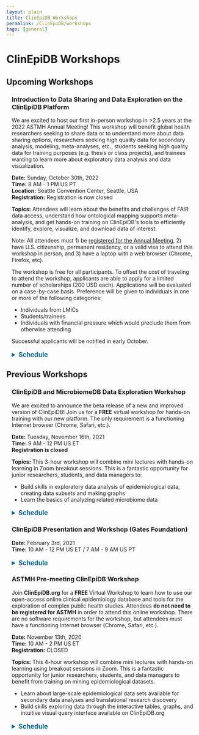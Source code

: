 ```yaml
---
layout: plain
title: ClinEpiDB Workshops
permalink: /ClinEpiDB/workshops
tags: [general]
---
```

<style> 
div.contents {
    margin: 1em;
} 
div.workshop {
    margin: 1em 1em;
}
details summary, details ul {
  margin-top: 1em;
}
details summary {
  font-size: 120%;
  color: #069;
}
details p, details table {
  margin-left: 2em;
}
details table {
  margin-right: 12em;
}
table {
  margin-top: 1em;
  border-collapse: collapse;
}
/*
table, th, td {
  border: 1px solid black;
  padding: 0.5em;
}
*/
tr.break td {
  background-color: #DCDCDC;
}

table#hor-minimalist-a {
  text-align: left;
}
table#hor-minimalist-a th {
  font-size: 110%;
  font-weight: 400;
  color: #000;
  border-bottom: 2px solid #000;
  padding: 0.5em;
  text-align: left;
}
table#hor-minimalist-a tr {
  border-bottom: 1px solid #ddd;
}
table#hor-minimalist-a tr:hover td {
  color: #000; 
}
table#hor-minimalist-a tr.other td {
  background-color: #fafafa;
}
table#hor-minimalist-a tbody {
  display: table-row-group;
  vertical-align: middle;
  border-color: inherit;
}
table#hor-minimalist-a td {
  color: #00; 
  padding: 0.5em 0.5em 0.5em;
  vertical-align: middle;
}
table#hor-minimalist-a tfoot {
  font-size: 90%;
}
table#hor-minimalist-a tfoot tr {
  border:0;
}
</style>

<h1>ClinEpiDB Workshops</h1>

<div class="static-content">

<h2>Upcoming Workshops</h2>

<div class="anchor"><a name="astmh2022"></a></div>
<div class="workshop">
    <h3>Introduction to Data Sharing and Data Exploration on the ClinEpiDB Platform</h3>
    <p>We are excited to host our first in-person workshop in >2.5 years at the 2022 ASTMH Annual Meeting! This workshop will benefit global health researchers seeking to share data or to understand more about data sharing options, researchers seeking high quality data for secondary analysis, modeling, meta-analyses, etc., students seeking high quality data for training purposes (e.g. thesis or class projects), and trainees wanting to learn more about exploratory data analysis and data visualization.
    </p>
    <p>
      <b>Date:</b> Sunday, October 30th, 2022 <br>
      <b>Time:</b> 8 AM - 1 PM US PT <br>
      <b>Location:</b> Seattle Convention Center, Seattle, USA<br>
      <b>Registration:</b> Registration is now closed
    </p>
    <p>
      <b>Topics:</b> Attendees will learn about the benefits and challenges of FAIR data access, understand how ontological mapping supports meta-analysis, and get hands-on training on ClinEpiDB's tools to efficiently identify, explore, visualize, and download data of interest.
    </p>
    <p>Note: All attendees must 1) be <a target="_blank" href="https://www.astmh.org/annual-meeting/registration">registered for the Annual Meeting</a>, 2) have U.S. citizenship, permanent residency, or a valid visa to attend this workshop in person, and 3) have a laptop with a web browser (Chrome, Firefox, etc). 
    </p>
    <p>The workshop is free for all participants. To offset the cost of traveling to attend the workshop, applicants are able to apply for a limited number of scholarships (200 USD each). Applications will be evaluated on a case-by-case basis. Preference will be given to individuals in one or more of the following categories:
      <ul>
        <li>Individuals from LMICs</li>
        <li>Students/trainees</li>
        <li>Individuals with financial pressure which would preclude them from otherwise attending</li>
      </ul>
    </p>
    <p>Successful applicants will be notified in early October.
    </p>

  <details>
  <summary><b>Schedule</b></summary>
  <table id="hor-minimalist-a">
  
<thead>
<tr>
<th style="text-align:left">Time</th>
<th style="text-align:left">Activity</th>
</tr>
</thead>

<tbody>
<tr>
<td> 7:30 AM PT
<br> <i>30 min</i>
</td>
<td><b>Breakfast</b> (provided)</td>
</tr>

<tr>
<td> 8:00 AM PT
<br> <i>20 min</i>
</td>
<td><b>Welcome and Introduction</b>
<ul>
  <li>Instructor introductions</li>
  <li>ClinEpiDB and FAIR data introduction</li>
  <li>Workshop objectives and agenda</li>
</ul>
</td>
</tr>

<tr>
<td> 8:20 AM PT
<br> <i>20 min</i>
</td>
<td><b>Brainstorming Exercise</b> - Opportunities & challenges of sharing and reuse of epidemiological datasets (FAIR data)
</td>
</tr>

<tr>
<td> 8:40 AM PT
<br> <i>60 min</i>
</td>
<td><b>Navigating ClinEpiDB</b> - searching for variables and datasets; overview of analysis workspace and features; use of ontologies in harmonizing data
<ul>
  <li>Lecture (20 min)</li>
  <li>Hands-on exercise - Enteric disease (30 min)</li>
  <li>Discussion (10 min)</li>
</ul>
</td>
</tr>

<tr>
<td> 9:40 AM PT
<br> <i>20 min</i>
</td>
<td><b>Uploading Data</b> - uploading simple datasets to ClinEpiDB
<ul>
  <li>Lecture (10 min)</li>
  <li>Hands-on exercise - Upload <a target="_blank" href="{{'/documents/clinEpi/clinEpi_workshops/202210_ASTMH/malaria_example.csv' | absolute_url}}" target="_blank">toy dataset</a> (10 min)</li>
</ul>
</td>
</tr>

<tr>
<td> 10:00 AM PT
<br> <i>20 min</i>
</td>
<td><b>Break</b> (tea and coffee provided)
</td>
</tr>

<tr>
<td> 10:20 AM PT
<br> <i>80 min</i>
</td>
<td><b>Exploratory Data Analysis</b> - formulating a hypothesis; exploring, subsetting, and plotting data; adding notes; sharing an analysis
<ul>
  <li>Lecture (20 min)</li>
  <li>Hands-on exercise - Malaria (30 min)</li>
  <li>Lecture (5 min)</li>
  <li>Hands-on exercise - Schistosomiasis or self-guided (15 min)</li>
  <li>Discussion (10 min)</li>
</ul>
</td>
</tr>

<tr>
<td> 11:40 AM PT
<br> <i>20 min</i>
</td>
<td><b>Downloading Data</b> - submitting data access requests; downloading complete datasets or generating a subset of data to download
<ul>
  <li>Lecture (10 min)</li>
  <li>Hands-on exercise (10 min)</li>
</ul>
</td>
</tr>

<tr>
<td> 12:00 PM PT
<br> <i>20 min</i>
</td>
<td><b>Uploading Data</b> (part 2) - using ClinEpiDB tools to examine your data
<ul>
  <li>Hands-on exercise (20 min)</li>
</ul>
</td>
</tr>

<tr>
<td> 12:20 PM PT
<br> <i>40 min</i>
</td>
<td><b>Wrap-up</b> - Share takeaways from the workshop; Q&A
</td>
</tr>

</tbody>
</table>
</details>
</div> 

<h2>Previous Workshops</h2>

<div class="anchor"><a name="astmh2021"></a></div>
<div class="workshop">
    <h3>ClinEpiDB and MicrobiomeDB Data Exploration Workshop</h3>
    <p>We are excited to announce the beta release of a new and improved version of ClinEpiDB! Join us for a <b>FREE</b> virtual workshop for hands-on training with our new platform. The only requirement is a functioning Internet browser (Chrome, Safari, etc.).
    </p>
    <p>
      <b>Date:</b> Tuesday, November 16th, 2021 <br>
      <b>Time:</b> 9 AM - 12 PM US ET <br>
      <b>Registration is closed</b> 
    </p>
    <p>
      <b>Topics:</b> This 3-hour workshop will combine mini lectures with hands-on learning in Zoom breakout sessions. This is a fantastic opportunity for junior researchers, students, and data managers to:
      <ul>
        <li>Build skills in exploratory data analysis of epidemiological data, creating data subsets and making graphs</li>
        <li>Learn the basics of analyzing related microbiome data</li>
      </ul>
    </p>

  <details>
  <summary><b>Schedule</b></summary>
  <table id="hor-minimalist-a">
  
<thead>
<tr>
<th style="text-align:left">Time</th>
<th style="text-align:left">Activity</th>
<th style="text-align:left">Presenter</th>
<th style="text-align:left">Recording</th>
</tr>
</thead>

<tbody>
<tr>
<td> 9:00 AM EST
<br> <i>10 min</i>
</td>
<td><b>Introduction</b>
<ul>
  <li><a target="_blank" href="{{'/documents/clinEpi/clinEpi_workshops/20211116_preASTMH/Introduction_ClinEpiDB_MicrobiomeDB_workshop.pdf' | absolute_url}}" target="_blank">Introduction to ClinEpiDB and MicrobiomeDB </a></li>
  <li> Overview of workshop </li>
</ul>
</td>
<td>Nupur Kittur</td>
<td></td>
</tr>

<tr>
<td> 9:10 AM EST
<br> <i>15 min</i>
</td>
<td><b>Demonstration: Navigating the ClinEpiDB beta platform</b>
<br>GEMS1 (enteric disease case control study)
<ul>
  <li> Study summaries table </li>
  <li> Study cards</li>
  <li>Exploratory data analysis workspace </li>
</ul>
</td>
<td>Nupur Kittur</td>
<td><iframe width="180" height="115" src="https://www.youtube.com/embed/WzYaf4sYrO8" frameborder="0" allow="accelerometer; autoplay; clipboard-write; encrypted-media; gyroscope; picture-in-picture" allowfullscreen></iframe></td>
</tr>

<tr>
<td> 9:25 AM EST
<br> <i>20 min</i>
</td>
<td><b>Hands-on Breakout Session 1</b>
<br>
<a target="_blank" href="{{'/documents/clinEpi/clinEpi_workshops/20211116_preASTMH/Exercise_Navigating_structured.pdf' | absolute_url}}" target="_blank">Structured exercise on navigating the ClinEpiDB beta platform </a>
<br>
<a target="_blank" href="{{'/documents/clinEpi/clinEpi_workshops/20211116_preASTMH/Exercise_Navigating_structured_KEY.pdf' | absolute_url}}" target="_blank">Answer Key</a>
</td>
<td></td>
</tr>

<tr>
<td> 9:45 AM EST
<br> <i>5 min</i>
</td>
<td><b>Break</b>
</td>
<td></td>
</tr>

<tr>
<td> 9:50 AM EST
<br> <i>45 min</i>
</td>
<td><b>Presentation and Demo: MicrobiomeDB</b>
<ul>
  <li>Introduction to microbiomeDB</li>
  <li>Exploring microbiome data from GEMS1 in MicrobiomeDB</li>
  <li>Meta-analysis with GEMS1 and other enteric disease studies</li>
  <li>Taxon-based queries in GEMS1</li>
</ul>
</td>
<td>Dan Beiting</td>
<td><iframe width="180" height="115" src="https://www.youtube.com/embed/7UFIPuyb0PU" frameborder="0" allow="accelerometer; autoplay; clipboard-write; encrypted-media; gyroscope; picture-in-picture" allowfullscreen></iframe></td>
</tr>

<tr>
<td> 10:35 AM EST
<br> <i>10 min</i>
</td>
<td><b>Break</b>
</td>
<td></td>
</tr>

<tr>
<td> 10:45 AM EST
<br> <i>15 min</i>
</td>
<td><b>Demonstration: Exploratory data analysis on the ClinEpiDB beta platform</b>
<br>GEMS1 (enteric disease case control study)
<ul>
  <li> Formulating a hypothesis or question of interest </li>
  <li> Filtering to subset data </li>
  <li> Making plots </li>
</ul>
</td>
<td>Nupur Kittur</td>
<td><iframe width="180" height="115" src="https://www.youtube.com/embed/jrMN2N0_xIA" frameborder="0" allow="accelerometer; autoplay; clipboard-write; encrypted-media; gyroscope; picture-in-picture" allowfullscreen></iframe></td>
</tr>

<tr>
<td> 11:00 AM EST
<br> <i>30 min</i>
</td>
<td><b>Hands-on Breakout Session 2: Exercise on exploratory data analysis</b>
<br>Choice of:
<ul>
  <li> <a target="_blank" href="{{'/documents/clinEpi/clinEpi_workshops/20211116_preASTMH/Exercise_Analysis_structured_updated.pdf
' | absolute_url}}" target="_blank">Structured exercise</a>  </li>
  <li><a target="_blank" href="{{'/documents/clinEpi/clinEpi_workshops/20211116_preASTMH/Exercise_Analysis_self-guided.pdf' | absolute_url}}" target="_blank">Self-guided exercise</a>  </li>
</ul>
</td>
<td></td>
</tr>

<tr>
<td> 11:30 AM EST
<br> <i>30 min</i>
</td>
<td><b>Wrap-up</b>
<ul>
  <li> Downloading data  </li>
  <li> Frequently asked questions</li>
  <li> Q&A </li>
</ul>
</td>
<td>Sheena Tomko</td>
<td><iframe width="180" height="115" src="https://www.youtube.com/embed/7qfjh0-e8x0" frameborder="0" allow="accelerometer; autoplay; clipboard-write; encrypted-media; gyroscope; picture-in-picture" allowfullscreen></iframe></td>
</tr>

</tbody>
</table>
</details>
</div> 

<div class="anchor"><a name="#gatesworkshop2021"></a></div>
<div class="workshop">
    <h3>ClinEpiDB Presentation and Workshop (Gates Foundation)</h3>
    <p>
      <b>Date:</b> February 3rd, 2021 <br>
      <b>Time:</b> 10 AM - 12 PM US ET / 7 AM - 9 AM US PT
 <br>
    </p>

<details>
    <summary><b>Schedule</b></summary>
    <table id="hor-minimalist-a">
<thead>
<tr>
<th style="text-align:left">Time</th>
<th style="text-align:left">Activity</th>
<th style="text-align:left">Presenter</th>
</tr>
</thead>

<tbody>
<tr>
<td>10:00 AM EST
<br> 7:00 AM PST
<br> <i>20 min</i>
</td>
<td><b>Introduction</b>
<ul>
  <li> History and context of the ClinEpiDB project: integration of diverse multi-Omics datasets; VEuPathDB and other projects</li>
  <li> Objectives and status of <a href="https://clinepidb.org/">ClinEpiDB.org</a>
  <ul>
    <li>Mission/vision</li>
    <li>Organization & design: study pages, study types, data types</li>
    <li>Available datasets, site usage, user communities (data providers, study teams, researchers, modellers, students, policy-makers, etc), use cases</li>
    <li>Robustness, security, sustainability, scalability, cost-eﬃcacy</li>
    <li>Relationship with other projects; stakeholders (including funders)</li>
  </ul>
  <br>
  </li>
  <li>Data access and release policies (tiered design); community trust</li>
</ul></td>
<td>David Roos</td>
</tr>

<tr>
<td>10:20 AM EST
<br>7:20 AM PST
<br><i>20 min</i></td>
<td><b>Demonstration:</b> LLINEUP (cluster-randomized trial of insecticidal bednets for malaria)
<ul>
  <li>Home page layout: study cards, searches, downloads</li>
  <li>Exploring the data through the Search Wizard: formulating, asking, revising, and answering questions</li>
  <li>Results Pages, Visualizations (histograms, apps), Downloads</li>
</ul>
</td>
<td>Danica Helb</td>
</tr>

<tr>
<td>10:40 AM EST
<br>7:40 AM PST
<br><i>15 min</i>
</td>
<td><b> Walk Through:</b> MAL-ED (enteric disease datasets)
<ul>
  <li>Formulating & reconfiguring simple searches:
  <a target="_blank" href="{{'/documents/clinEpi/clinEpi_workshops/20210203_Gates_POs/Exercise 1_ MAL-ED simple search.pdf' | absolute_url}}" target="_blank"> Comparison of breastfeeding status and <i>Giardia</i> infection</a> </li>
  <li>Discussion</li>
</ul>
</td>
<td>Sheena Tomko</td>
</tr>

<tr>
<td>10:55 AM EST
<br>7:55 AM PST
<br><i>5 min</i>
</td>
<td> <b>Break</b>
</td>
<td></td>
</tr>

<tr>
<td>11:00 AM EST
<br>8:00 AM PST
<br><i>20 min </i>
</td>

<td><b>Work in Progress</b>
<ul>
  <li>Enteric disease studies</li>
  <li>Maternal, Newborn & Child Health (MNCH) studies</li>
 <li>Azithromycin studies</li>
 <li>Data sharing issues</li>
 <li>Development activities: microbiome datasets, geolocation data, data analysis framework, DIY workspace
</li>
</ul>
</td>
<td>Sheena Tomko</td>
</tr>

<tr>
<td>11:20 AM EST
<br>8:20 AM PST
<br> <i>20 min</i></td>
<td><b> Demonstration:</b> G-ANC visualization app demo/walk-through
<ul>
  <li>Using visualization apps to answer questions</li>
  <li>Discussion</li>
</ul>
</td>
<td>Nupur Kittur</td>
</tr>

<tr>
<td>11:40 AM EST
<br>8:40 AM PST
<br><i>20 min </i></td>
<td><b> Concluding discussion</b>
<ul>
  <li>Timelines for data identification, prioritization, loading, QC & release</li>
  <li>Community uptake and visibility</li>
  <li>Opportunities</li>
</ul>
</td>
<td>Roos et al</td>
</tr>

</tbody>
</table>
</details>

</div>  <!-- workshop -->

<div class="anchor"><a name="astmh2020-premeeting"></a></div>
<div class="workshop">
    <h3>ASTMH Pre-meeting ClinEpiDB Workshop</h3>
    <p>Join <b>ClinEpiDB.org</b> for a <b>FREE</b> Virtual Workshop to learn how to use our open-access online clinical epidemiology database and tools for the exploration of complex public health studies. Attendees <b>do not need to be registered for ASTMH</b> in order to attend this online workshop. There are no software requirements for the workshop, but attendees must have a functioning Internet browser (Chrome, Safari, etc.).
    </p>
    <p>
      <b>Date:</b> November 13th, 2020 <br>
      <b>Time:</b> 10 AM - 2 PM US ET <br>
      <b>Registration:</b> CLOSED
    </p>
    <p>
      <b>Topics:</b> This 4-hour workshop will combine mini lectures with hands-on learning using breakout sessions in Zoom. This is a fantastic opportunity for junior researchers, students, and data managers to benefit from training on mining epidemiological datasets.
      <ul>
        <li>Learn about large-scale epidemiological data sets available for secondary data analyses and translational research discovery</li>
        <li>Build skills exploring data through the interactive tables, graphs, and intuitive visual query interface available on ClinEpiDB.org </li>
      </ul>
    </p>


<details>
    <summary><b>Schedule</b></summary>
    <table id="hor-minimalist-a">
<thead>
<tr>
<th style="text-align:left">Time (EST)</th>
<th style="text-align:left">Activity</th>
<th style="text-align:left">Presenter</th>
<th style="text-align:left">Recording</th>
</tr>
</thead>

<tbody>
<tr>
<td></td>
<td><b>Session 0</b>
<br>
<a target="_blank" href="{{'/documents/clinEpi/clinEpi_workshops/20201113_preASTMH/Pre-Workshop homework.pdf' | absolute_url}}" target="_blank">Getting started, creating a VEuPathDB account, and asking for help</a>  
</td>
<td></td>
<td></td>
</tr>

<tr>
<td>10-10:15 AM</td>
<td><b>Session 1</b>
<br>Introduction to workshop
<br>Introduction to ClinEpiDB
</td>
<td>David Roos
<br> Danica Helb</td>
<td><iframe width="180" height="115" src="https://youtube.com/embed/mON1TRxT8qs?list=PLWzQB3i5sYALwFB5cdZZeXmWU6udl2-tS" frameborder="0" allow="accelerometer; autoplay; clipboard-write; encrypted-media; gyroscope; picture-in-picture" allowfullscreen></iframe></td>
</tr>

<tr>
<td>10:15-10:35 AM</td>
<td><b>Breakout 1</b>
<br>Breakout group introductions
<br><a target="_blank" href="https://docs.google.com/forms/d/e/1FAIpQLSddLROBdRoWqfB9eVLzkpWCaRvFgaoxVnQqgUYbuINRW0v0hQ/viewform" target="_blank">Exercise: Exploring the All Studies Table and Study Page</a></td>
<td></td>
<td></td>
</tr>

<tr>
<td>10:35-10:55 AM</td>
<td><b>Session 2</b>
<br>Accessing and exploring data</td>
<td>Sheena Tomko</td>
<td><iframe width="180" height="115" src="https://youtube.com/embed/WU1hXR4JNs0?list=PLWzQB3i5sYALwFB5cdZZeXmWU6udl2-tS" frameborder="0" allow="accelerometer; autoplay; clipboard-write; encrypted-media; gyroscope; picture-in-picture" allowfullscreen></iframe></td>
</tr>

<tr>
<td>10:55-11:10 AM</td>
<td><b>BREAK</b></td>
<td></td>
<td></td>
</tr>

<tr>
<td>11:10-11:20 AM</td>
<td>Introduction to the LLINEUP study</td>
<td>Samuel Gonahasa</td>
<td><iframe width="180" height="115" src="https://www.youtube.com/embed/wPi7lu-A1tc" frameborder="0" allow="accelerometer; autoplay; clipboard-write; encrypted-media; gyroscope; picture-in-picture" allowfullscreen></iframe></td>
</tr>

<tr>
<td>11:20-12:05 PM</td>
<td><b>Breakout 2</b>
<br><a target="_blank" href="{{'/documents/clinEpi/clinEpi_workshops/20201113_preASTMH/Breakout2_Review_search_types.pdf' | absolute_url}}" target="_blank">Review Search types, units of analysis, study designs </a>  
<br><a target="_blank" href="{{'/documents/clinEpi/clinEpi_workshops/20201113_preASTMH/Exercise2.1_LLINEUP_simple_search.pdf' | absolute_url}}" target="_blank">Exercise: LLINEUP simple search</a> 
<br><a target="_blank" href="https://docs.google.com/forms/d/e/1FAIpQLSf6DvYihI0rNwFUcxtaP2V5LOFmVIzS7N_NmZlgQpPNGlxFnA/viewform" target="_blank">Exercise: The Search Wizard- variable exploration</a>
<br><a target="_blank" href="{{'/documents/clinEpi/clinEpi_workshops/20201113_preASTMH/Exercise 2.3 GEMS and MAL-ED simple search.pdf' | absolute_url}}" target="_blank">Exercise: MAL-ED and GEMS1 simple search </a></td>
<td></td>
<td></td>
</tr>

<tr>
<td>12:05-12:40 PM</td>
<td><b>Session 3</b>
<br><a target="_blank" href="{{'/documents/clinEpi/clinEpi_workshops/20201113_preASTMH/Session2_Guided_complex_search.pdf' | absolute_url}}" target="_blank">Complex search with MAL-ED</a>  
<br>Visualization and analysis applications using SCORE data</td>
<td>Danica Helb
<br>Nupur Kittur</td>
<td>
<iframe width="180" height="115" src="https://www.youtube.com/embed/xh8JnPFkxfQ" frameborder="0" allow="accelerometer; autoplay; clipboard-write; encrypted-media; gyroscope; picture-in-picture" allowfullscreen></iframe>
<br>
<iframe width="180" height="115" src="https://www.youtube.com/embed/CxjbhR3bgho" frameborder="0" allow="accelerometer; autoplay; clipboard-write; encrypted-media; gyroscope; picture-in-picture" allowfullscreen></iframe></td>
</tr>

<tr>
<td>12:40-12:55 PM</td>
<td><b>BREAK</b></td>
<td></td>
<td></td>
</tr>

<tr>
<td>12:55-1:40 PM</td>
<td><b>Breakout 3</b>
<br><a target="_blank" href="{{'/documents/clinEpi/clinEpi_workshops/20201113_preASTMH/Exercise 3.1 - Visualization Apps- SCORE Burundi.pdf' | absolute_url}}" target="_blank">Exercise: Visualization and analysis apps</a> 
<br><a target="_blank" href="{{'/documents/clinEpi/clinEpi_workshops/20201113_preASTMH/Exercise3.2_PROVIDE_complex_search.pdf' | absolute_url}}" target="_blank">Exercise: Complex searches using PROVIDE</a> 
<br><a target="_blank" href="{{'/documents/clinEpi/clinEpi_workshops/20201113_preASTMH/Exercise 3.3 PRISM visualization apps.pdf' | absolute_url}}" target="_blank">Exercise: PRISM analysis apps</a></td>
<td></td>
<td></td>
</tr>

<tr>
<td>1:40-2:00 PM</td>
<td><b>Session 4</b>
<br>Downloading data
<br>Workshop conclusion</td>
<td>Steph Schulman
<br>David Roos</td>
<td><iframe width="180" height="115" src="https://youtube.com/embed/fXtfsYXxLUs?list=PLWzQB3i5sYALwFB5cdZZeXmWU6udl2-tS" frameborder="0" allow="accelerometer; autoplay; clipboard-write; encrypted-media; gyroscope; picture-in-picture" allowfullscreen></iframe></td>
</tr>

<tr>
<td>2:00 - 3:00 PM</td>
<td><b>OPTIONAL SESSION</b>
<br>Individual (or breakout group) exercise - explore a study of your <br>choice and report back with something interesting that you find<br></td>
<td></td>
<td></td>
</tr>

</tbody>
</table>
</details>

</div>  <!-- workshop -->